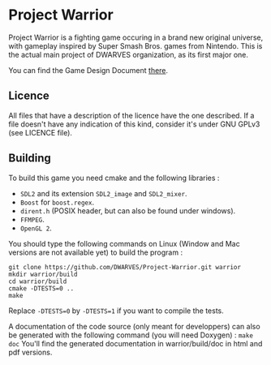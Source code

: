 # Project Warrior

Project Warrior is a fighting game occuring in a brand new original universe, with gameplay inspired by Super Smash Bros. games from Nintendo.
This is the actual main project of DWARVES organization, as its first major one.

You can find the Game Design Document [there](https://github.com/DWARVES/Warrior-GDD).

## Licence

All files that have a description of the licence have the one described. If a file doesn't have any indication of this kind, consider it's under GNU GPLv3 (see LICENCE file).

## Building

To build this game you need cmake and the following libraries :
 - `SDL2` and its extension `SDL2_image` and `SDL2_mixer`.
 - `Boost` for `boost.regex`.
 - `dirent.h` (POSIX header, but can also be found under windows).
 - `FFMPEG`.
 - `OpenGL 2`.

You should type the following commands on Linux (Window and Mac versions are not available yet) to build the program :
```
git clone https://github.com/DWARVES/Project-Warrior.git warrior
mkdir warrior/build
cd warrior/build
cmake -DTESTS=0 ..
make
```

Replace `-DTESTS=0` by `-DTESTS=1` if you want to compile the tests.

A documentation of the code source (only meant for developpers) can also be generated with the following command (you will need Doxygen) : `make doc` You'll find the generated documentation in warrior/build/doc in html and pdf versions.

